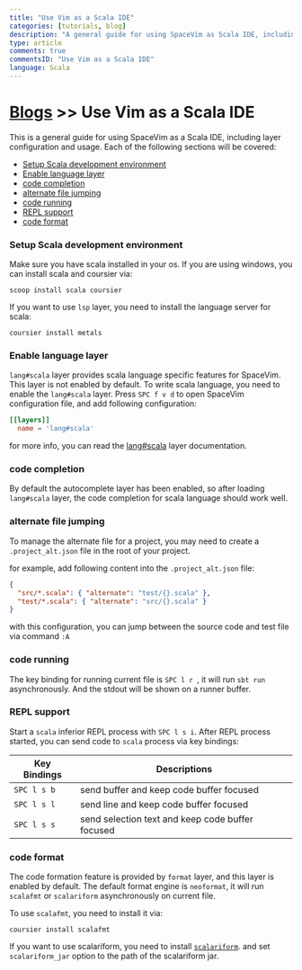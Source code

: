 ```yaml
---
title: "Use Vim as a Scala IDE"
categories: [tutorials, blog]
description: "A general guide for using SpaceVim as Scala IDE, including layer configuration, requiems installation and usage."
type: article
comments: true
commentsID: "Use Vim as a Scala IDE"
language: Scala
---
```


# [Blogs](../blog/) >> Use Vim as a Scala IDE

This is a general guide for using SpaceVim as a Scala IDE, including layer configuration and usage.
Each of the following sections will be covered:

<!-- vim-markdown-toc GFM -->

- [Setup Scala development environment](#setup-scala-development-environment)
- [Enable language layer](#enable-language-layer)
- [code completion](#code-completion)
- [alternate file jumping](#alternate-file-jumping)
- [code running](#code-running)
- [REPL support](#repl-support)
- [code format](#code-format)

<!-- vim-markdown-toc -->

### Setup Scala development environment

Make sure you have scala installed in your os.
If you are using windows, you can install scala and coursier via:

```
scoop install scala coursier
```

If you want to use `lsp` layer, you need to install the language server for scala:

```
coursier install metals
```

### Enable language layer

`lang#scala` layer provides scala language specific features for SpaceVim.
This layer is not enabled by default. To write scala language,
you need to enable the `lang#scala` layer.
Press `SPC f v d` to open SpaceVim configuration file, and add following configuration:

```toml
[[layers]]
  name = 'lang#scala'
```

for more info, you can read the [lang#scala](../layers/lang/scala/) layer documentation.

### code completion

By default the autocomplete layer has been enabled, so after loading `lang#scala` layer, the code completion
for scala language should work well.

### alternate file jumping

To manage the alternate file for a project, you may need to create a `.project_alt.json` file in the root of your
project.

for example, add following content into the `.project_alt.json` file:

```json
{
  "src/*.scala": { "alternate": "test/{}.scala" },
  "test/*.scala": { "alternate": "src/{}.scala" }
}
```

with this configuration, you can jump between the source code and test file via command `:A`

### code running

The key binding for running current file is `SPC l r `, it will run `sbt run` asynchronously.
And the stdout will be shown on a runner buffer.

### REPL support

Start a `scala` inferior REPL process with `SPC l s i`. After REPL process started,
you can send code to `scala` process via key bindings:

| Key Bindings | Descriptions                                     |
| ------------ | ------------------------------------------------ |
| `SPC l s b`  | send buffer and keep code buffer focused         |
| `SPC l s l`  | send line and keep code buffer focused           |
| `SPC l s s`  | send selection text and keep code buffer focused |

### code format


The code formation feature is provided by `format` layer, and this layer is enabled by default.
The default format engine is `neoformat`, it will run `scalafmt` or `scalariform`
asynchronously on current file.

To use `scalafmt`, you need to install it via:

```
coursier install scalafmt
```

If you want to use scalariform, you need to install [`scalariform`](https://github.com/scala-ide/scalariform).
and set `scalariform_jar` option to the path of the scalariform jar.
